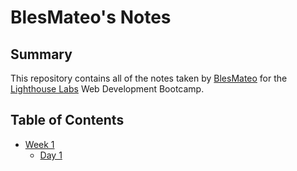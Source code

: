 # BlesMateo's Notes

## Summary

This repository contains all of the notes taken by [BlesMateo](https://github.com/BlesMateo) for the [Lighthouse Labs](https://www.lighthouselabs.ca)
 Web Development Bootcamp.

## Table of Contents

* [Week 1](/Week_1)
  * [Day 1](/Week_1/Day_1)



